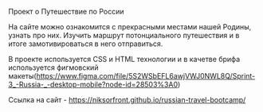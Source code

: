 Проект о Путешествие по России

На сайте можно ознакомится с прекрасными местами нашей Родины, узнать про них.
Изучить маршрут потонциального путешествия и в итоге замотивироваться в него отправиться.

В проекте используется CSS и HTML технологии и в качетве брифа используется фигмовский макеты(https://www.figma.com/file/5S2WSbEFL6awjVWJ0NWL8Q/Sprint-3_-Russia-_-desktop-mobile?node-id=28503%3A0)

Ссылка на сайт - https://niksorfront.github.io/russian-travel-bootcamp/
